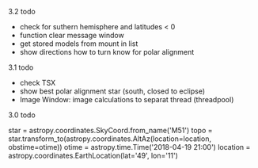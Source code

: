 
3.2 todo
- check for suthern hemisphere and latitudes < 0
- function clear message window
- get stored models from mount in list
- show directions how to turn know for polar alignment

3.1 todo
- check TSX
- show best polar alignment star (south, closed to eclipse)
- Image Window: image calculations to separat thread (threadpool)

3.0 todo

star = astropy.coordinates.SkyCoord.from_name('M51')
topo = star.transform_to(astropy.coordinates.AltAz(location=location, obstime=otime))
otime = astropy.time.Time('2018-04-19 21:00')
location = astropy.coordinates.EarthLocation(lat='49', lon='11')